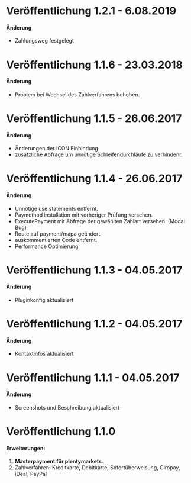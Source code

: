 # Veröffentlichung 1.2.1 - 6.08.2019

#### Änderung

- Zahlungsweg festgelegt


# Veröffentlichung 1.1.6 - 23.03.2018

#### Änderung

- Problem bei Wechsel des Zahlverfahrens behoben.

# Veröffentlichung 1.1.5 - 26.06.2017

#### Änderung

- Änderungen der ICON Einbindung
- zusätzliche Abfrage um unnötige Schleifendurchläufe zu verhindenr.

# Veröffentlichung 1.1.4 - 26.06.2017

#### Änderung

- Unnötige use statements entfernt.
- Paymethod installation mit vorheriger Prüfung versehen.
- ExecutePayment mit Abfrage der gewählten Zahlart versehen. (Modal Bug)
- Route auf payment/mapa geändert
- auskommentierten Code entfernt.
- Performance Optimierung

# Veröffentlichung 1.1.3 - 04.05.2017

#### Änderung

- Pluginkonfig aktualisiert

# Veröffentlichung 1.1.2 - 04.05.2017

#### Änderung

- Kontaktinfos aktualisiert

# Veröffentlichung 1.1.1 - 04.05.2017

#### Änderung

- Screenshots und Beschreibung aktualisiert

# Veröffentlichung 1.1.0

#### Erweiterungen:
  
1. **Masterpayment für plentymarkets**.
2. Zahlverfahren: Kreditkarte, Debitkarte, Sofortüberweisung, Giropay, iDeal, PayPal
